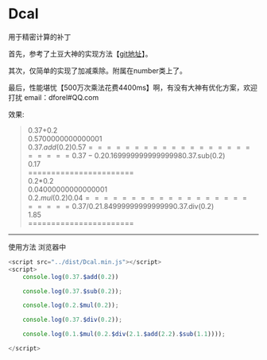 # Dcal
用于精密计算的补丁

首先，参考了土豆大神的实现方法【[git地址][1]】。

其次，仅简单的实现了加减乘除。附属在number类上了。

最后，性能堪忧【500万次乘法花费4400ms】啊，有没有大神有优化方案，欢迎打扰 email：dforel#QQ.com

  [1]: https://github.com/fzred/calculatorjs


效果:  
>0.37+0.2  
0.5700000000000001  
0.37.$add(0.2)  
0.57  
=======================  
0.37-0.2  
0.16999999999999998  
0.37.$sub(0.2)  
0.17  
=======================  
0.2*0.2  
0.04000000000000001  
0.2.$mul(0.2)  
0.04  
=======================  
0.37/0.2  
1.8499999999999999  
0.37.$div(0.2)  
1.85  
=======================  
----------
使用方法
浏览器中
```javascript
<script src="../dist/Dcal.min.js"></script>
<script>
    console.log(0.37.$add(0.2))

	console.log(0.37.$sub(0.2));

	console.log(0.2.$mul(0.2));

	console.log(0.37.$div(0.2));

	console.log(0.1.$mul(0.2.$div(2.1.$add(2.2).$sub(1.1))));

</script>
```
